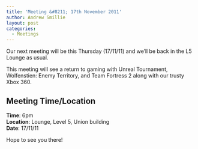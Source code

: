 ```yaml
---
title: 'Meeting &#8211; 17th November 2011'
author: Andrew Smillie
layout: post
categories:
  - Meetings
---
```

Our next meeting will be this Thursday (17/11/11) and we&#8217;ll be back in the L5 Lounge as usual.

This meeting will see a return to gaming with Unreal Tournament, Wolfenstien: Enemy Territory, and Team Fortress 2 along with our trusty Xbox 360.

<div>
  <h2>
    Meeting Time/Location
  </h2>
  
  <p>
    <strong>Time</strong>: 6pm<br /> <strong>Location</strong>: Lounge, Level 5, Union building<br /> <strong>Date</strong>: 17/11/11
  </p>
  
  <p>
    Hope to see you there!
  </p>
</div>